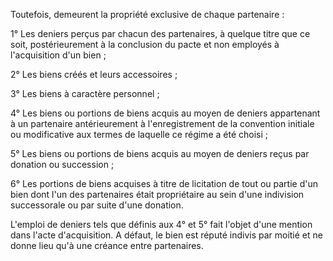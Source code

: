 Toutefois, demeurent la propriété exclusive de chaque partenaire :

1° Les deniers perçus par chacun des partenaires, à quelque titre que ce soit, postérieurement à la conclusion du pacte et non employés à l'acquisition d'un bien ;

2° Les biens créés et leurs accessoires ;

3° Les biens à caractère personnel ;

4° Les biens ou portions de biens acquis au moyen de deniers appartenant à un partenaire antérieurement à l'enregistrement de la convention initiale ou modificative aux termes de laquelle ce régime a été choisi ;

5° Les biens ou portions de biens acquis au moyen de deniers reçus par donation ou succession ;

6° Les portions de biens acquises à titre de licitation de tout ou partie d'un bien dont l'un des partenaires était propriétaire au sein d'une indivision successorale ou par suite d'une donation.

L'emploi de deniers tels que définis aux 4° et 5° fait l'objet d'une mention dans l'acte d'acquisition. A défaut, le bien est réputé indivis par moitié et ne donne lieu qu'à une créance entre partenaires.

